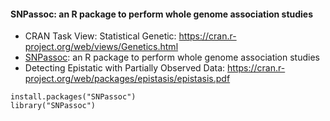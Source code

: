 #### SNPassoc: an R package to perform whole genome association studies

* CRAN Task View: Statistical Genetic: https://cran.r-project.org/web/views/Genetics.html
* [SNPassoc](https://cran.rstudio.com/web/packages/SNPassoc/SNPassoc.pdf): an R package to perform whole genome association studies
* Detecting Epistatic with Partially Observed Data: https://cran.r-project.org/web/packages/epistasis/epistasis.pdf

```
install.packages("SNPassoc")
library("SNPassoc")
```
